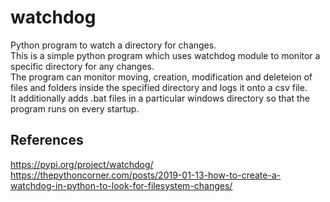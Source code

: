 # watchdog
Python program to watch a directory for changes.  
This is a simple python program which uses watchdog module to monitor a specific directory for any changes.  
The program can monitor moving, creation, modification and deleteion of files and folders inside the specified directory and logs it onto a csv file.  
It additionally adds .bat files in a particular windows directory so that the program runs on every startup.
  
## References
https://pypi.org/project/watchdog/
https://thepythoncorner.com/posts/2019-01-13-how-to-create-a-watchdog-in-python-to-look-for-filesystem-changes/
